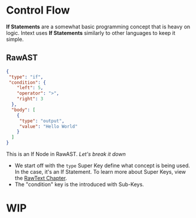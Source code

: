 # Control Flow

**If Statements** are a somewhat basic programming concept that is heavy on logic. Intext uses **If Statements** similarly to other languages to keep it simple.

## RawAST
```JSON
{
 "type": "if",
 "condition": {
    "left": 5,
    "operator": ">",
    "right": 3
  },
  "body": [
    {
     "type": "output",
     "value": "Hello World"
    }
  ]
}
```

This is an If Node in RawAST. *Let's break it down*

- We start off with the ``type`` Super Key define what concept is being used. In the case, it's an If Statement. To learn more about Super Keys, view the [RawText Chapter](https://github.com/Elemnto56/Intextual_File_Lang/wiki/RawText).
- The "condition" key is the introduced with Sub-Keys.

# WIP 